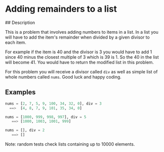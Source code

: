 # Adding remainders to a list

## Description

This is a problem that involves adding numbers to items in a list. In a list you will have to add the item's remainder when divided by a given divisor to each item.

For example if the item is 40 and the divisor is 3 you would have to add 1 since 40 minus the closest multiple of 3 which is 39 is 1. So the 40 in the list will become 41. You would have to return the modified list in this problem.

For this problem you will receive a divisor called `div` as well as simple list of whole numbers called `nums`. Good luck and happy coding.

## Examples

```python
nums = [2, 7, 5, 9, 100, 34, 32, 0], div = 3
  ==>  [4, 8, 7, 9, 101, 35, 34, 0]

nums = [1000, 999, 998, 997], div = 5
   ==> [1000, 1003, 1001, 999]

nums = [], div = 2
   ==> []
```

Note: random tests check lists containing up to 10000 elements.
